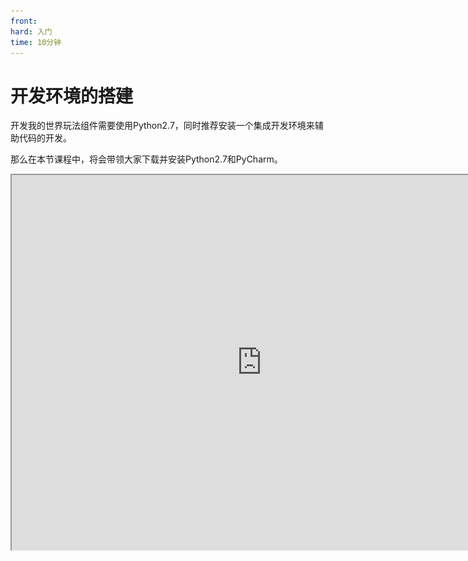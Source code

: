 ```yaml
---
front: 
hard: 入门
time: 10分钟
---
```

# 开发环境的搭建

开发我的世界玩法组件需要使用Python2.7，同时推荐安装一个集成开发环境来辅助代码的开发。

那么在本节课程中，将会带领大家下载并安装Python2.7和PyCharm。

<iframe src="https://cc.163.com/act/m/daily/iframeplayer/?id=632867066b13db499d094793" width="800" height="600" allow="fullscreen"/>

## Python2.7

Python2.7下载地址: [链接](https://www.python.org/downloads/release/python-2718/)

大家可以根据自己的操作系统，来选择下载。一般Windows64位系统都下载`Windows x86-64 MSI installer`。

下载完成后打开进行安装，自行选择安装路径，需要注意的是，在这个界面，翻到底部，将`Add python.exe to Path`勾选，然后再继续点击安装。

![](./images/1.png)

## PyCharm

PyCharm是一款由JetBrains开发的用于Python的集成开发环境，下载地址: [链接](https://www.jetbrains.com/pycharm/download/)。

打开页面后，下载`Community`版本即可，然后点击安装，在这里勾选创建桌面快捷方式。

![](./images/2.png)

## 安装补全库

在完成安装后，我们还需要手动安装补全库，有了补全库之后，模组的开发将会更加便捷。

同时按下Win和R，在弹出的“运行”窗口中，输入cmd并回车。

![](./images/3.png)

在命令提示符窗口中，输入`pip install mc-netease-sdk`，然后回车

![](./images/4.png)

出现这样的提示就安装成功，如果出现错误，可以检查网络连接是否稳定，更换网络后再试。

![](./images/5.png)

## 使用PyCharm打开附加包项目

首先我们需要在Studio中找一个需要打开的附加包，然后，右键点击，打开目录。

![](./images/6.png)

打开目录后，记录下目录的路径。然后在PyCharm中，点击Open，在目录浏览的窗口中，找到刚刚弹出的目录，点击打开。

![](./images/7.png)

打开后目录中有`behavior_pack`和`resource_pack`，即为正确打开。

## 课后作业

在课后作业中，我们需要验证Python2.7的安装是否成功。

具体操作步骤如下：

- 打开cmd
- 输入`python -V`
- 输入`pip -V`
- 检查是否有正确输出

打开cmd的方法在安装补全库的时候已经介绍过了，正确的输出如下图所示，可以自行输入并参考。

![](./images/8.png)

可以看到，Python的版本是2.7.18，pip的路径在python2.7的目录中。
